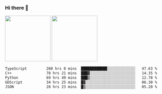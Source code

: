 ### Hi there 👋

<img height="150em" src="https://github-readme-stats.vercel.app/api?username=EddieDover&count_private=true&include_all_commits=true&show_icons=true&theme=dracula&hide_border=false&rank_icon=percentile"/>
<img height="150em" src="https://github-readme-stats.vercel.app/api/top-langs/?username=EddieDover&theme=dracula&hide_border=false&&layout=compact&langs_count=20" />

<!--START_SECTION:waka-->

```txt
TypeScript         260 hrs 8 mins  ████████████░░░░░░░░░░░░░   47.63 %
C++                78 hrs 21 mins  ███▓░░░░░░░░░░░░░░░░░░░░░   14.35 %
Python             69 hrs 49 mins  ███▒░░░░░░░░░░░░░░░░░░░░░   12.78 %
GDScript           34 hrs 25 mins  █▓░░░░░░░░░░░░░░░░░░░░░░░   06.30 %
JSON               28 hrs 23 mins  █▒░░░░░░░░░░░░░░░░░░░░░░░   05.20 %
```

<!--END_SECTION:waka-->

<!--
**EddieDover/EddieDover** is a ✨ _special_ ✨ repository because its `README.md` (this file) appears on your GitHub profile.

Here are some ideas to get you started:

- 🔭 I’m currently working on ...
- 🌱 I’m currently learning ...
- 👯 I’m looking to collaborate on ...
- 🤔 I’m looking for help with ...
- 💬 Ask me about ...
- 📫 How to reach me: ...
- 😄 Pronouns: ...
- ⚡ Fun fact: ...
-->
<a rel="me" href="https://techhub.social/@EddieDover"></a>
